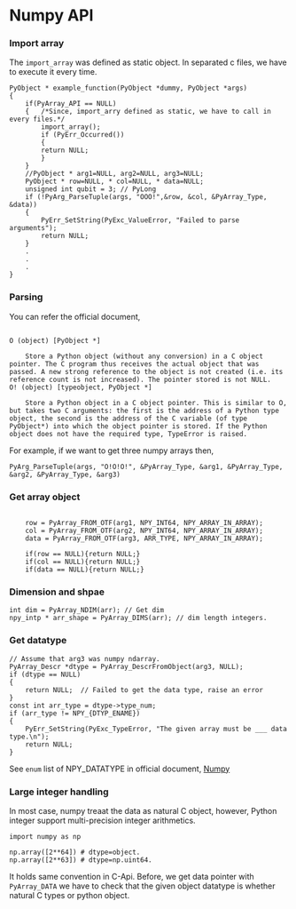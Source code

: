 






# Numpy API

### Import array

The `import_array` was defined as static object.
In separated c files, we have to execute it every time.

```
PyObject * example_function(PyObject *dummy, PyObject *args)
{
    if(PyArray_API == NULL)
    {   /*Since, import_arry defined as static, we have to call in every files.*/
        import_array(); 
        if (PyErr_Occurred()) 
        {
        return NULL;
        }
    }
    //PyObject * arg1=NULL, arg2=NULL, arg3=NULL;
    PyObject * row=NULL, * col=NULL, * data=NULL;
    unsigned int qubit = 3; // PyLong
    if (!PyArg_ParseTuple(args, "OOO!",&row, &col, &PyArray_Type, &data)) 
    {
        PyErr_SetString(PyExc_ValueError, "Failed to parse arguments");
        return NULL;
    }
    .
    .
    .
}
```

### Parsing

You can refer the official document,

```

O (object) [PyObject *]

    Store a Python object (without any conversion) in a C object pointer. The C program thus receives the actual object that was passed. A new strong reference to the object is not created (i.e. its reference count is not increased). The pointer stored is not NULL.
O! (object) [typeobject, PyObject *]

    Store a Python object in a C object pointer. This is similar to O, but takes two C arguments: the first is the address of a Python type object, the second is the address of the C variable (of type PyObject*) into which the object pointer is stored. If the Python object does not have the required type, TypeError is raised.

```

For example, if we want to get three numpy arrays then,

```
PyArg_ParseTuple(args, "O!O!O!", &PyArray_Type, &arg1, &PyArray_Type, &arg2, &PyArray_Type, &arg3)
```


### Get array object

```.{c}

    row = PyArray_FROM_OTF(arg1, NPY_INT64, NPY_ARRAY_IN_ARRAY);
    col = PyArray_FROM_OTF(arg2, NPY_INT64, NPY_ARRAY_IN_ARRAY);
    data = PyArray_FROM_OTF(arg3, ARR_TYPE, NPY_ARRAY_IN_ARRAY);

    if(row == NULL){return NULL;}
    if(col == NULL){return NULL;}
    if(data == NULL){return NULL;}

```

### Dimension and shpae

```.{c}
int dim = PyArray_NDIM(arr); // Get dim
npy_intp * arr_shape = PyArray_DIMS(arr); // dim length integers.
```
### Get datatype

```.{c}
// Assume that arg3 was numpy ndarray.
PyArray_Descr *dtype = PyArray_DescrFromObject(arg3, NULL);
if (dtype == NULL)
{
    return NULL;  // Failed to get the data type, raise an error
}
const int arr_type = dtype->type_num;
if (arr_type != NPY_{DTYP_ENAME})
{
    PyErr_SetString(PyExc_TypeError, "The given array must be ___ data type.\n");
    return NULL;
}
```

See `enum` list of NPY_DATATYPE in official document, [Numpy](https://numpy.org/doc/stable/reference/c-api/dtype.html#c.NPY_TYPES.NPY_COMPLEX128)


### Large integer handling

In most case, numpy treaat the data as natural C object, 
however, Python integer support multi-precision integer arithmetics.

```
import numpy as np

np.array([2**64]) # dtype=object.
np.array([2**63]) # dtype=np.uint64.
```

It holds same convention in C-Api.
Before, we get data pointer with `PyArray_DATA` we have to check that
the given object datatype is whether natural C types or python object.

